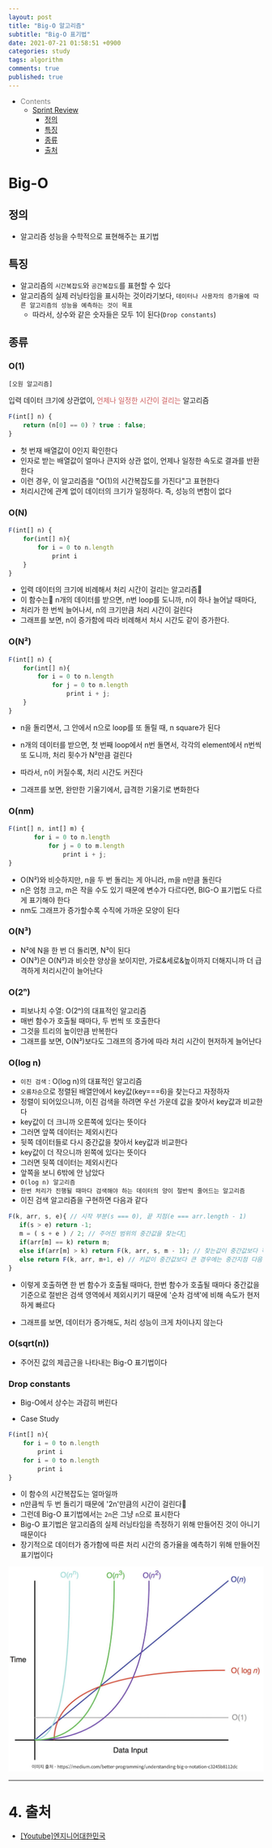 ```yaml
---
layout: post
title: "Big-O 알고리즘"
subtitle: "Big-O 표기법"
date: 2021-07-21 01:58:51 +0900
categories: study
tags: algorithm
comments: true
published: true
---
```


- <span style="color:gray">Contents</span>
  - [Sprint Review](#12)
    - [정의](#정의)
    - [특징](#특징)
    - [종류](#종류)
    - [출처](#출처)

# Big-O

## 정의

- 알고리즘 성능을 수학적으로 표현해주는 표기법

## 특징

- 알고리즘의 `시간복잡도`와 `공간복잡도`를 표현할 수 있다
- 알고리즘의 실제 러닝타임을 표시하는 것이라기보다, `데이터나 사용자의 증가율에 따른 알고리즘의 성능을 예측하는 것이 목표`
  - 따라서, 상수와 같은 숫자들은 모두 1이 된다(`Drop constants`)

## 종류

### O(1)

`[오원 알고리즘]`

입력 데이터 크기에 상관없이, <span style="color:indianred">언제나 일정한 시간이 걸리는</span> 알고리즘

```javascript
F(int[] n) {
    return (n[0] == 0) ? true : false;
}
```

- 첫 번재 배열값이 0인지 확인한다
- 인자로 받는 배열값이 얼마나 큰지와 상관 없이, 언제나 일정한 속도로 결과를 반환한다
- 이런 경우, 이 알고리즘을 "O(1)의 시간복잡도를 가진다"고 표현한다
- 처리시간에 관계 없이 데이터의 크기가 일정하다. 즉, 성능의 변함이 없다

### O(N)

```javascript
F(int[] n) {
    for(int[] n){
        for i = 0 to n.length
            print i
    }
}
```

- 입력 데이터의 크기에 비례해서 처리 시간이 걸리는 알고리즘
- 이 함수는 n개의 데이터를 받으면, n번 loop를 도니까, n이 하나 늘어날 때마다,
- 처리가 한 번씩 늘어나서, n의 크기만큼 처리 시간이 걸린다
- 그래프를 보면, n이 증가함에 따라 비례해서 처시 시간도 같이 증가한다.

### O(N²)

```javascript
F(int[] n) {
    for(int[] n){
        for i = 0 to n.length
            for j = 0 to n.length
                print i + j;
    }
}
```

- n을 돌리면서, 그 안에서 n으로 loop를 또 돌릴 때, n square가 된다
- n개의 데이터를 받으면, 첫 번째 loop에서 n번 돌면서, 각각의 element에서 n번씩 또 도니까, 처리 횟수가 N²만큼 걸린다
- 따라서, n이 커질수록, 처리 시간도 커진다

- 그래프를 보면, 완만한 기울기에서, 급격한 기울기로 변화한다

### O(nm)

```javascript
F(int[] n, int[] m) {
       for i = 0 to n.length
           for j = 0 to m.length
               print i + j;
}
```

- O(N²)와 비슷하지만, n을 두 번 돌리는 게 아니라, m을 n만큼 돌린다
- n은 엄청 크고, m은 작을 수도 있기 때문에 변수가 다르다면, BIG-O 표기법도 다르게 표기해야 한다
- nm도 그래프가 증가할수록 수직에 가까운 모양이 된다

### O(N³)

- N²에 N을 한 번 더 돌리면, N³이 된다
- O(N³)은 O(N²)과 비슷한 양상을 보이지만, 가로&세로&높이까지 더해지니까 더 급격하게 처리시간이 늘어난다

### O(2ⁿ)

- 피보나치 수열: O(2ⁿ)의 대표적인 알고리즘
- 매번 함수가 호출될 때마다, 두 번씩 또 호출한다
- 그것을 트리의 높이만큼 반복한다
- 그래프를 보면, O(N³)보다도 그래프의 증가에 따라 처리 시간이 현저하게 늘어난다

### O(log n)

- `이진 검색` : O(log n)의 대표적인 알고리즘
- `오름차순`으로 정렬된 배열안에서 key값(key===6)을 찾는다고 자정하자
- 정렬이 되어있으니까, 이진 검색을 하려면 우선 가운데 값을 찾아서 key값과 비교한다
- key값이 더 크니까 오른쪽에 있다는 뜻이다
- 그러면 앞쪽 데이터는 제외시킨다
- 뒷쪽 데이터들로 다시 중간값을 찾아서 key값과 비교한다
- key값이 더 작으니까 왼쪽에 있다는 뜻이다
- 그러면 뒷쪽 데이터는 제외시킨다
- 앞쪽을 보니 6밖에 안 남았다
- `O(log n) 알고리즘`
- `한번 처리가 진행될 때마다 검색해야 하는 데이터의 양이 절반씩 줄어드는 알고리즘`
- 이진 검색 알고리즘을 구현하면 다음과 같다

```javascript
F(k, arr, s, e){ // 시작 부분(s === 0), 끝 지점(e === arr.length - 1)
   if(s > e) return -1;
   m = ( s + e ) / 2; // 주어진 범위의 중간값을 찾는다
   if(arr[m] == k) return m;
   else if(arr[m] > k) return F(k, arr, s, m - 1); // 찾는값이 중간값보다 작으면 중간지점 바로 이전값까지로 범위를 조정해서 다시 호출한다
   else return F(k, arr, m+1, e) // 키값이 중간값보다 큰 경우에는 중간지점 다음 방부터 맨 끝까지 호출한다
}
```

- 이렇게 호출하면 한 번 함수가 호출될 때마다, 한번 함수가 호출될 때마다 중간값을 기준으로 절반은 검색 영역에서 제외시키기 때문에 '순차 검색'에 비해 속도가 현저하게 빠르다

- 그래프를 보면, 데이터가 증가해도, 처리 성능이 크게 차이나지 않는다

### O(sqrt(n))

- 주어진 값의 제곱근을 나타내는 Big-O 표기법이다

### Drop constants

- Big-O에서 상수는 과감히 버린다

- Case Study

```javascript
F(int[] n){
    for i = 0 to n.length
        print i
    for i = 0 to n.length
        print i
}
```

- 이 함수의 시간복잡도는 얼마일까
- n만큼씩 두 번 돌리기 때문에 '2n'만큼의 시간이 걸린다
- 그런데 Big-O 표기법에서는 `2n`은 그냥 `n`으로 표시한다
- Big-O 표기법은 알고리즘의 실제 러닝타임을 측정하기 위해 만들어진 것이 아니기 때문이다
- 장기적으로 데이터가 증가함에 따른 처리 시간의 증가율을 예측하기 위해 만들어진 표기법이다

![시간복잡도 그래프](/assets/img/bigo.PNG)

---

# 4. 출처

- [[Youtube]엔지니어대한민국](https://www.youtube.com/watch?v=6Iq5iMCVsXA)
